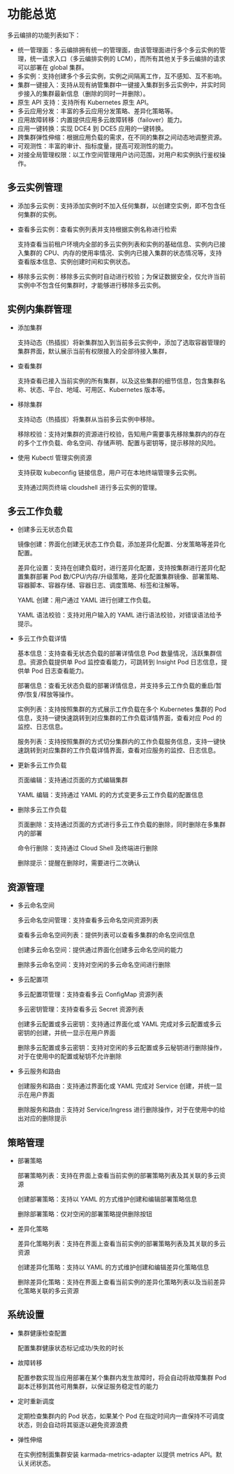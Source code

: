 # 功能总览

多云编排的功能列表如下：

- 统一管理面：多云编排拥有统一的管理面，由该管理面进行多个多云实例的管理，统一请求入口（多云编排实例的 LCM），而所有其他关于多云编排的请求可以部署在 global 集群。
- 多实例：支持创建多个多云实例，实例之间隔离工作，互不感知、互不影响。
- 集群一键接入：支持从现有纳管集群中一键接入集群到多云实例中，并实时同步接入的集群最新信息（删除的同时一并删除）。
- 原生 API 支持：支持所有 Kubernetes 原生 API。
- 多云应用分发：丰富的多云应用分发策略、差异化策略等。
- 应用故障转移：内置提供应用多云故障转移（failover）能力。
- 应用一键转换：实现 DCE4 到 DCE5 应用的一键转换。
- 跨集群弹性伸缩：根据应用负载的需求，在不同的集群之间动态地调整资源。
- 可观测性：丰富的审计、指标度量，提高可观测性的能力。
- 对接全局管理权限：以工作空间管理用户访问范围，对用户和实例执行鉴权操作。

## 多云实例管理

- 添加多云实例：支持添加实例时不加入任何集群，以创建空实例，即不包含任何集群的实例。

- 查看多云实例：查看实例列表并支持根据实例名称进行检索

    支持查看当前租户环境内全部的多云实例列表和实例的基础信息、实例内已接入集群的 CPU、内存的使用率情况、实例内已接入集群的状态情况等，支持查看版本信息、实例创建时间和实例状态。

- 移除多云实例：移除多云实例时自动进行校验；为保证数据安全，仅允许当前实例中不包含任何集群时，才能够进行移除多云实例。

## 实例内集群管理

- 添加集群

    支持动态（热插拔）将新集群加入到当前多云实例中，添加了选取容器管理的集群界面，默认展示当前有权限接入的全部待接入集群，

- 查看集群

    支持查看已接入当前实例的所有集群，以及这些集群的细节信息，包含集群名称、状态、平台、地域、可用区、Kubernetes 版本等。

- 移除集群

    支持动态（热插拔）将集群从当前多云实例中移除。

    移除校验：支持对集群的资源进行校验，告知用户需要事先移除集群内的存在的多个工作负载、命名空间、存储声明、配置与密钥等，提示移除的风险。

- 使用 Kubectl 管理实例资源

    支持获取 kubeconfig 链接信息，用户可在本地终端管理多云实例。

    支持通过网页终端 cloudshell 进行多云实例的管理。

## 多云工作负载

- 创建多云无状态负载

    镜像创建：界面化创建无状态工作负载，添加差异化配置、分发策略等差异化配置。

    差异化设置：支持在创建负载时，进行差异化配置，支持按集群进行差异化配置集群部署 Pod 数/CPU/内存/升级策略，差异化配置集群镜像、部署策略、容器脚本、容器存储、容器日志、调度策略、标签和注解等。

    YAML 创建：用户通过 YAML 进行创建工作负载。

    YAML 语法校验：支持对用户输入的 YAML 进行语法校验，对错误语法给予提示。

- 多云工作负载详情

    基本信息：支持查看无状态负载的部署详情信息 Pod 数量情况，活跃集群信息。资源负载提供单 Pod 监控查看能力，可跳转到 Insight Pod 日志信息，提供单 Pod 日志查看能力。

    部署信息：查看无状态负载的部署详情信息，并支持多云工作负载的重启/暂停/恢复/释放等操作。

    实例列表：支持按照集群的方式展示工作负载在多个 Kubernetes 集群的 Pod 信息，支持一键快速跳转到对应集群的工作负载详情界面，查看对应 Pod 的监控、日志信息。

    服务列表：支持按照集群的方式切分集群内的工作负载服务信息，支持一键快速跳转到对应集群的工作负载详情界面，查看对应服务的监控、日志信息。

- 更新多云工作负载

    页面编辑：支持通过页面的方式编辑集群

    YAML 编辑：支持通过 YAML 的的方式变更多云工作负载的配置信息

- 删除多云工作负载

    页面删除：支持通过页面的方式进行多云工作负载的删除，同时删除在多集群内的部署

    命令行删除：支持通过 Cloud Shell 及终端进行删除

    删除提示：提醒在删除时，需要进行二次确认

## 资源管理

- 多云命名空间

    多云命名空间管理：支持查看多云命名空间资源列表

    查看多云命名空间列表：提供列表可以查看多集群的命名空间信息

    创建多云命名空间：提供通过界面化创建多云命名空间的能力

    删除多云命名空间：支持对空闲的多云命名空间进行删除

- 多云配置项

    多云配置项管理：支持查看多云 ConfigMap 资源列表

    多云密钥管理：支持查看多云 Secret 资源列表

    创建多云配置或多云密钥：支持通过界面化或 YAML 完成对多云配置或多云密钥的创建，并统一显示在用户界面

    删除多云配置或多云密钥：支持对空闲的多云配置或多云秘钥进行删除操作，对于在使用中的配置或秘钥不允许删除

- 多云服务和路由

    创建服务和路由：支持通过界面化或 YAML 完成对 Service 创建，并统一显示在用户界面

    删除服务和路由：支持对 Service/Ingress 进行删除操作，对于在使用中的给出对应的删除提示

## 策略管理

- 部署策略

    部署策略列表：支持在界面上查看当前实例的部署策略列表及其关联的多云资源

    创建部署策略：支持以 YAML 的方式维护创建和编辑部署策略信息

    删除部署策略：仅对空闲的部署策略提供删除按钮

- 差异化策略

    差异化策略列表：支持在界面上查看当前实例的部署策略列表及其关联的多云资源

    创建差异化策略：支持以 YAML 的方式维护创建和编辑差异化策略信息

    删除差异化策略：支持在界面上查看当前实例的差异化策略列表以及当前差异化策略关联的多云资源

## 系统设置

- 集群健康检查配置
    
    配置集群健康状态标记成功/失败的时长

- 故障转移

    配置参数实现当应用部署在某个集群内发生故障时，将会自动将故障集群 Pod 副本迁移到其他可用集群，以保证服务稳定性的能力

- 定时重新调度

    定期检查集群内的 Pod 状态，如果某个 Pod 在指定时间内一直保持不可调度状态，则会自动将其驱逐以避免资源浪费

- 弹性伸缩

    在实例控制面集群安装 karmada-metrics-adapter 以提供 metrics API。默认关闭状态。
